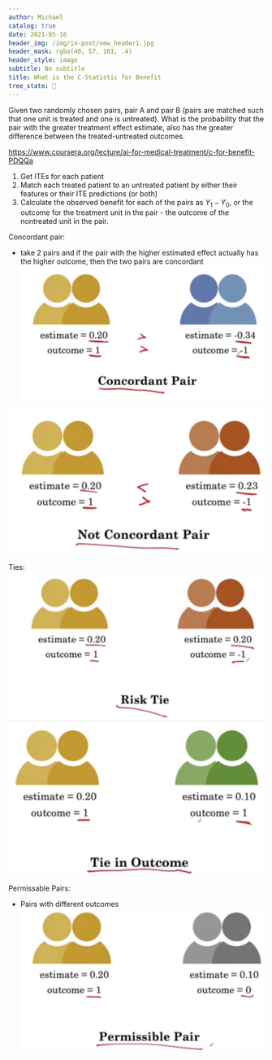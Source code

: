```yaml
---
author: Michael
catalog: true
date: 2021-05-16
header_img: /img/in-post/new_header1.jpg
header_mask: rgba(40, 57, 101, .4)
header_style: image
subtitle: No subtitle
title: What is the C-Statistic for Benefit
tree_state: 🌱
---
```


Given two randomly chosen pairs, pair A and pair B (pairs are matched such that one unit is treated and one is untreated). What is the probability that the pair with the greater treatment effect estimate, also has the greater difference between the treated-untreated outcomes.

https://www.coursera.org/lecture/ai-for-medical-treatment/c-for-benefit-PDQQa

1. Get ITEs for each patient
2. Match each treated patient to an untreated patient by either their features or their ITE predictions (or both)
3. Calculate the observed benefit for each of the pairs as $Y_1-Y_0$, or the outcome for the treatment unit in the pair - the outcome of the nontreated unit in the pair.


Concordant pair:
- take 2 pairs and if the pair with the higher estimated effect actually has the higher outcome, then the two pairs are concordant
![Screen Shot 2021-03-11 at 2.09.31 PM.png](../search_pics/Screen%20Shot%202021-03-11%20at%202.09.31%20PM.png)

![Screen Shot 2021-03-11 at 2.11.06 PM.png](../search_pics/Screen%20Shot%202021-03-11%20at%202.11.06%20PM.png)

Ties:
![Screen Shot 2021-03-11 at 2.11.39 PM.png](../search_pics/Screen%20Shot%202021-03-11%20at%202.11.39%20PM.png)
![Screen Shot 2021-03-11 at 2.12.07 PM.png](../search_pics/Screen%20Shot%202021-03-11%20at%202.12.07%20PM.png)

Permissable Pairs:
- Pairs with different outcomes
![Screen Shot 2021-03-11 at 2.12.52 PM.png](../search_pics/Screen%20Shot%202021-03-11%20at%202.12.52%20PM.png)